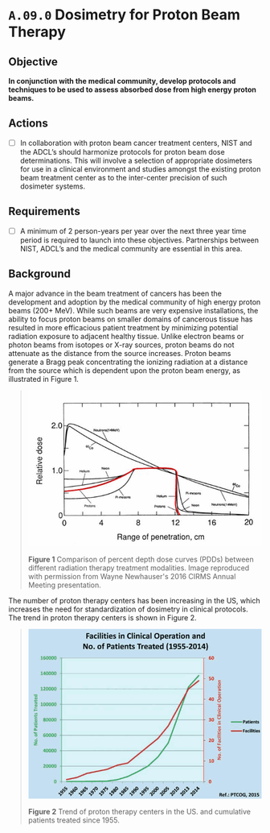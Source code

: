 # `A.09.0` Dosimetry for Proton Beam Therapy

## Objective

**In conjunction with the medical community, develop protocols and techniques to
be used to assess absorbed dose from high energy proton beams.**

## Actions

- [ ] In collaboration with proton beam cancer treatment centers, NIST and the
ADCL’s should harmonize protocols for proton beam dose determinations. This will
involve a selection of appropriate dosimeters for use in a clinical environment
and studies amongst the existing proton beam treatment center as to the
inter-center precision of such dosimeter systems.

## Requirements

- [ ] A minimum of 2 person-years per year over the next three year time period
is required to launch into these objectives. Partnerships between NIST, ADCL’s
and the medical community are essential in this area.

## Background

A major advance in the beam treatment of cancers has been the development and
adoption by the medical community of high energy proton beams (200+ MeV). While
such beams are very expensive installations, the ability to focus proton beams
on smaller domains of cancerous tissue has resulted in more efficacious patient
treatment by minimizing potential radiation exposure to adjacent healthy tissue.
Unlike electron beams or photon beams from isotopes or X-ray sources, proton
beams do not attenuate as the distance from the source increases. Proton beams
generate a Bragg peak concentrating the ionizing radiation at a distance from
the source which is dependent upon the proton beam energy, as illustrated in
Figure 1.

> ![PDD comparison](assets/A.09.0-01-pdd-comparison.png)
>
> **Figure 1** Comparison of percent depth dose curves (PDDs) between different
radiation therapy treatment modalities. Image reproduced with permission from
Wayne Newhauser's 2016 CIRMS Annual Meeting presentation.

The number of proton therapy centers has been increasing in the US, which
increases the need for standardization of dosimetry in clinical protocols. The
trend in proton therapy centers is shown in Figure 2.

> ![Proton centers](assets/A.09.0-02-proton-centers.png)
>
> **Figure 2** Trend of proton therapy centers in the US. and cumulative
patients treated since 1955.
